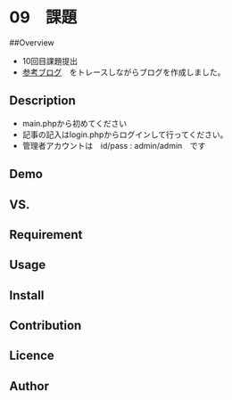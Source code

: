09　課題
====

##Overview
- 10回目課題提出
- [参考ブログ](https://www.e-webseisaku.com/column/)　をトレースしながらブログを作成しました。

## Description
- main.phpから初めてください
- 記事の記入はlogin.phpからログインして行ってください。
- 管理者アカウントは　id/pass : admin/admin　です 

## Demo

## VS. 

## Requirement

## Usage

## Install

## Contribution

## Licence


## Author

